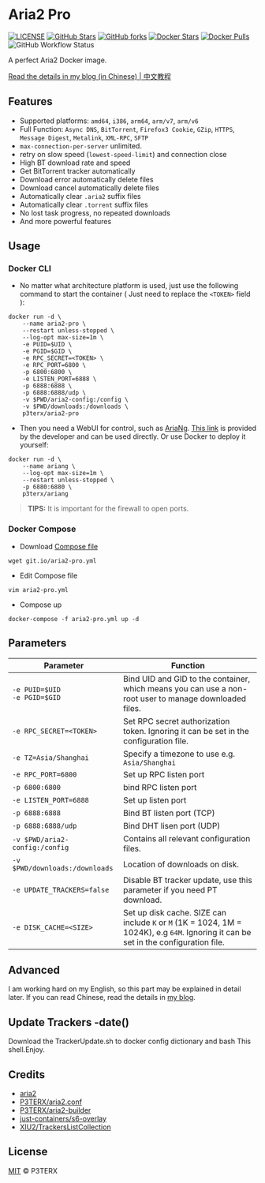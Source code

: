 # Aria2 Pro

[![LICENSE](https://img.shields.io/github/license/P3TERX/docker-aria2-pro?style=flat-square&label=LICENSE)](https://github.com/P3TERX/docker-aria2-pro/blob/master/LICENSE)
[![GitHub Stars](https://img.shields.io/github/stars/P3TERX/docker-aria2-pro.svg?style=flat-square&label=Stars&logo=github)](https://github.com/P3TERX/docker-aria2-pro/stargazers)
[![GitHub forks](https://img.shields.io/github/forks/P3TERX/docker-aria2-pro.svg?style=flat-square&label=Forks&logo=github)](https://github.com/P3TERX/docker-aria2-pro/fork)
[![Docker Stars](https://img.shields.io/docker/stars/p3terx/aria2-pro.svg?style=flat-square&label=Stars&logo=docker)](https://hub.docker.com/r/p3terx/aria2-pro)
[![Docker Pulls](https://img.shields.io/docker/pulls/p3terx/aria2-pro.svg?style=flat-square&label=Pulls&logo=docker&color=orange)](https://hub.docker.com/r/p3terx/aria2-pro)
![GitHub Workflow Status](https://img.shields.io/github/workflow/status/P3TERX/docker-aria2-pro/Docker%20images%20build%20test?label=Actions&logo=github&style=flat-square)

A perfect Aria2 Docker image.

[Read the details in my blog (in Chinese) | 中文教程](https://p3terx.com/archives/docker-aria2-pro.html)

## Features

* Supported platforms: `amd64`, `i386`, `arm64`, `arm/v7`, `arm/v6`
* Full Function: `Async DNS`, `BitTorrent`, `Firefox3 Cookie`, `GZip`, `HTTPS`, `Message Digest`, `Metalink`, `XML-RPC`, `SFTP`
* `max-connection-per-server` unlimited.
* retry on slow speed (`lowest-speed-limit`) and connection close
* High BT download rate and speed
* Get BitTorrent tracker automatically
* Download error automatically delete files
* Download cancel automatically delete files
* Automatically clear `.aria2` suffix files
* Automatically clear `.torrent` suffix files
* No lost task progress, no repeated downloads
* And more powerful features

## Usage

### Docker CLI

- No matter what architecture platform is used, just use the following command to start the container ( Just need to replace the `<TOKEN>` field ):
```
docker run -d \
    --name aria2-pro \
    --restart unless-stopped \
    --log-opt max-size=1m \
    -e PUID=$UID \
    -e PGID=$GID \
    -e RPC_SECRET=<TOKEN> \
    -e RPC_PORT=6800 \
    -p 6800:6800 \
    -e LISTEN_PORT=6888 \
    -p 6888:6888 \
    -p 6888:6888/udp \
    -v $PWD/aria2-config:/config \
    -v $PWD/downloads:/downloads \
    p3terx/aria2-pro
```

- Then you need a WebUI for control, such as [AriaNg](https://github.com/mayswind/AriaNg). [This link](http://ariang.mayswind.net/latest) is provided by the developer and can be used directly. Or use Docker to deploy it yourself:
```
docker run -d \
    --name ariang \
    --log-opt max-size=1m \
    --restart unless-stopped \
    -p 6880:6880 \
    p3terx/ariang
```

> **TIPS:** It is important for the firewall to open ports.

### Docker Compose

- Download [Compose file](https://github.com/P3TERX/Docker-Aria2-Pro/blob/master/docker-compose.yml)
```
wget git.io/aria2-pro.yml
```

- Edit Compose file
```
vim aria2-pro.yml
```

- Compose up
```
docker-compose -f aria2-pro.yml up -d
```

## Parameters

| Parameter                        | Function                                                                                                                             |
| -------------------------------- | ------------------------------------------------------------------------------------------------------------------------------------ |
| `-e PUID=$UID`<br>`-e PGID=$GID` | Bind UID and GID to the container, which means you can use a non-root user to manage downloaded files.                               |
| `-e RPC_SECRET=<TOKEN>`          | Set RPC secret authorization token. Ignoring it can be set in the configuration file.                                                |
| `-e TZ=Asia/Shanghai`            | Specify a timezone to use e.g. `Asia/Shanghai`                                                                                       |
| `-e RPC_PORT=6800`               | Set up RPC listen port                                                                                                               |
| `-p 6800:6800`                   | bind RPC listen port                                                                                                                 |
| `-e LISTEN_PORT=6888`            | Set up listen port                                                                                                                   |
| `-p 6888:6888`                   | Bind BT listen port (TCP)                                                                                                            |
| `-p 6888:6888/udp`               | Bind DHT lisen port (UDP)                                                                                                            |
| `-v $PWD/aria2-config:/config`   | Contains all relevant configuration files.                                                                                           |
| `-v $PWD/downloads:/downloads`   | Location of downloads on disk.                                                                                                       |
| `-e UPDATE_TRACKERS=false`       | Disable BT tracker update, use this parameter if you need PT download.                                                               |
| `-e DISK_CACHE=<SIZE>`           | Set up disk cache. SIZE can include `K` or `M` (1K = 1024, 1M = 1024K), e.g `64M`. Ignoring it can be set in the configuration file. |

## Advanced

I am working hard on my English, so this part may be explained in detail later. If you can read Chinese, read the details in [my blog](https://p3terx.com/archives/docker-aria2-pro.html).

## Update Trackers -date()
Download the TrackerUpdate.sh to docker config dictionary and bash This shell.Enjoy. 
## Credits

* [aria2](https://github.com/aria2/aria2)
* [P3TERX/aria2.conf](https://github.com/P3TERX/aria2.conf)
* [P3TERX/aria2-builder](https://github.com/P3TERX/aria2-builder)
* [just-containers/s6-overlay](https://github.com/just-containers/s6-overlay)
* [XIU2/TrackersListCollection](https://github.com/XIU2/TrackersListCollection)

## License

[MIT](https://github.com/P3TERX/docker-aria2-pro/blob/master/LICENSE) © P3TERX
